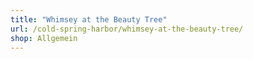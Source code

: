 ```yaml
---
title: "Whimsey at the Beauty Tree"
url: /cold-spring-harbor/whimsey-at-the-beauty-tree/
shop: Allgemein
---
```

